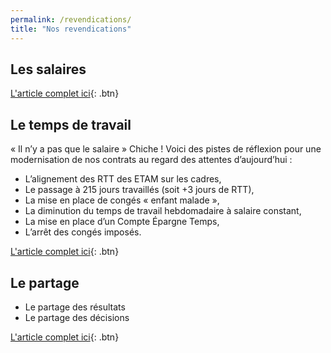 ```yaml
---
permalink: /revendications/
title: "Nos revendications"
---
```


## Les salaires

[L'article complet ici](/salaires/){: .btn}

## Le temps de travail

« Il n’y a pas que le salaire » Chiche ! Voici des pistes de réflexion pour une modernisation de nos contrats au regard des attentes d’aujourd’hui :
- L’alignement des RTT des ETAM sur les cadres,
- Le passage à 215 jours travaillés (soit +3 jours de RTT),
- La mise en place de congés « enfant malade »,
- La diminution du temps de travail hebdomadaire à salaire constant,
- La mise en place d’un Compte Épargne Temps,
- L’arrêt des congés imposés.

[L'article complet ici](/temps_travail/){: .btn}

## Le partage

- Le partage des résultats
- Le partage des décisions

[L'article complet ici](/partage/){: .btn}